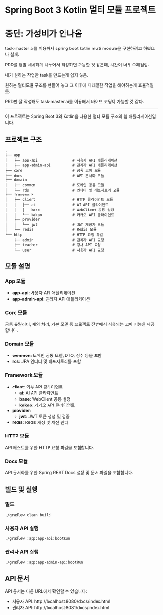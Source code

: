 # Spring Boot 3 Kotlin 멀티 모듈 프로젝트

# 중단: 가성비가 안나옴

task-master ai를 이용해서 spring boot kotlin multi module을 구현하려고 하였으나 실패.

PRD를 정말 세세하게 나누어서 작성하면 가능할 것 같은데, 시간이 너무 오래걸림.

내가 원하는 작업만 task를 만드는게 쉽지 않음.

원하는 멀티모듈 구조를 만들어 놓고 그 이후에 디테일한 작업을 해야하는게 효율적일듯.

PRD만 잘 작성해도 task-master ai를 이용해서 바이브 코딩이 가능할 것 같다.

---

이 프로젝트는 Spring Boot 3와 Kotlin을 사용한 멀티 모듈 구조의 웹 애플리케이션입니다.

## 프로젝트 구조

```
.
├── app
│   ├── app-api                # 사용자 API 애플리케이션
│   ├── app-admin-api          # 관리자 API 애플리케이션
├── core                       # 공통 코어 모듈
├── docs                       # API 문서화 모듈
├── domain
│   ├── common                 # 도메인 공통 모듈
│   └── rds                    # 엔티티 및 레포지토리 모듈
├── framework
│   ├── client                 # HTTP 클라이언트 모듈
│   │   ├── ai                 # AI API 클라이언트
│   │   ├── base               # WebClient 공통 설정
│   │   └── kakao              # 카카오 API 클라이언트
│   ├── provider
│   │   └── jwt                # JWT 제공자 모듈
│   └── redis                  # Redis 모듈
└── http                       # HTTP 요청 파일
    ├── admin                  # 관리자 API 요청
    ├── teacher                # 강사 API 요청
    └── user                   # 사용자 API 요청
```

## 모듈 설명

### App 모듈

- **app-api**: 사용자 API 애플리케이션
- **app-admin-api**: 관리자 API 애플리케이션

### Core 모듈

공통 유틸리티, 예외 처리, 기본 모델 등 프로젝트 전반에서 사용되는 코어 기능을 제공합니다.

### Domain 모듈

- **common**: 도메인 공통 모델, DTO, 상수 등을 포함
- **rds**: JPA 엔티티 및 레포지토리를 포함

### Framework 모듈

- **client**: 외부 API 클라이언트
  - **ai**: AI API 클라이언트
  - **base**: WebClient 공통 설정
  - **kakao**: 카카오 API 클라이언트
- **provider**:
  - **jwt**: JWT 토큰 생성 및 검증
- **redis**: Redis 캐싱 및 세션 관리

### HTTP 모듈

API 테스트를 위한 HTTP 요청 파일을 포함합니다.

### Docs 모듈

API 문서화를 위한 Spring REST Docs 설정 및 문서 파일을 포함합니다.

## 빌드 및 실행

### 빌드

```bash
./gradlew clean build
```

### 사용자 API 실행

```bash
./gradlew :app:app-api:bootRun
```

### 관리자 API 실행

```bash
./gradlew :app:app-admin-api:bootRun
```

## API 문서

API 문서는 다음 URL에서 확인할 수 있습니다:

- 사용자 API: http://localhost:8080/docs/index.html
- 관리자 API: http://localhost:8081/docs/index.html

